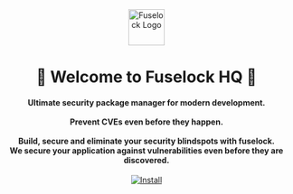 <div align="center">
  <img src="https://avatars.githubusercontent.com/u/196389614?s=200&v=4" width="64" height="64" alt="Fuselock Logo">
  <h1>🚀 Welcome to Fuselock HQ 🚀</h1>
  
  <h4>
    Ultimate security package manager for modern development. 
    <br>
    <br>
    Prevent CVEs even before they happen.
    <br>
    <br>
    Build, secure and eliminate your security blindspots with fuselock.
    <br>
    We secure your application against vulnerabilities even before they are discovered.
    <br>
    
  </h4>


  [![Install](https://img.shields.io/badge/npm-install-red)](https://www.npmjs.com/package/fuselock)  
</div>
